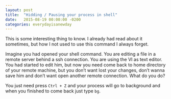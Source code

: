 ```yaml
---
layout: post
title:  "Hidding / Pausing your process in shell"
date:   2015-08-19 00:00:00 -0200
categories: everydayisanewday
---
```

This is some interesting thing to know. I already had read about it sometimes, but how I not used to use this command I always forget.

Imagine you had opened your shell command. You are editing a file in a remote server behind a ssh connection. You are using the VI as text editor. You had started to edit him, but now you need come back to home directory of your remote machine, but you don’t want lost your changes, don’t wanna save him and don’t want open another remote connection. What do you do?

You just need press `Ctrl + Z` and your process will go to background and when you finished to come back just type `bg`.
